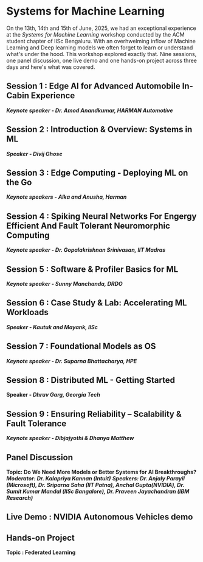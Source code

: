 # Systems for Machine Learning

On the 13th, 14th and 15th of June, 2025, we had an exceptional experience at the *Systems for Machine Learning* workshop conducted by the ACM student chapter of IISc Bengaluru. With an overhwelming inflow of Machine Learning and Deep learning models we often forget to learn or understand what's under the hood. This workshop explored exactly that. Nine sessions, one panel discussion, one live demo and one hands-on project across three days and here's what was covered.

## Session 1 : Edge AI for Advanced Automobile In-Cabin Experience
***Keynote speaker - Dr. Amod Anandkumar, HARMAN Automotive***

## Session 2 : Introduction & Overview: Systems in ML
***Speaker - Divij Ghose***

## Session 3 : Edge Computing - Deploying ML on the Go
***Keynote speakers - Alka and Anusha, Harman***

## Session 4 : Spiking Neural Networks For Engergy Efficient And Fault Tolerant Neuromorphic Computing
***Keynote speaker - Dr. Gopalakrishnan Srinivasan, IIT Madras***

## Session 5 : Software & Profiler Basics for ML 
***Keynote speaker - Sunny Manchanda, DRDO***

## Session 6 : Case Study & Lab: Accelerating ML Workloads 
***Speaker - Kautuk and Mayank, IISc***

## Session 7 : Foundational Models as OS
***Keynote speaker - Dr. Suparna Bhattacharya, HPE***

## Session 8 : Distributed ML - Getting Started 
**Speaker - *Dhruv Garg, Georgia Tech***

## Session 9 : Ensuring Reliability – Scalability & Fault Tolerance
***Keynote speaker - Dibjajyothi & Dhanya Matthew***

## Panel Discussion
**Topic: Do We Need More Models or Better Systems for AI Breakthroughs?**
***Moderator: Dr. Kalapriya Kannan (Intuit)***
***Speakers: Dr. Anjaly Parayil (Microsoft), Dr. Sriparna Saha (IIT Patna), Anchal Gupta(NVIDIA), Dr. Sumit Kumar Mandal (IISc Bangalore), Dr. Praveen Jayachandran (IBM Research)***

## Live Demo : NVIDIA Autonomous Vehicles demo

## Hands-on Project
**Topic : Federated Learning**
